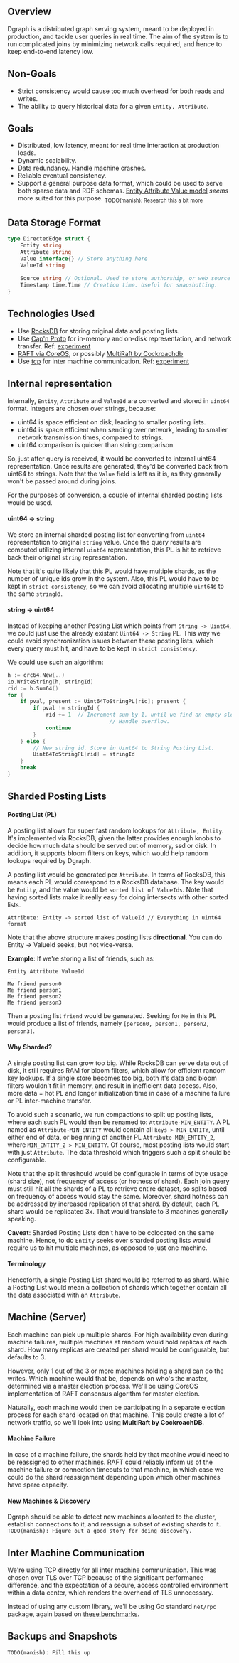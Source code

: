 ## Overview

Dgraph is a distributed graph serving system, meant to be deployed in production,
and tackle user queries in real time. The aim of the system is to run complicated
joins by minimizing network calls required, and hence to keep end-to-end latency
low.

## Non-Goals
- Strict consistency would cause too much overhead for both reads and writes.
- The ability to query historical data for a given `Entity, Attribute`.

## Goals
- Distributed, low latency, meant for real time interaction at production loads.
- Dynamic scalability.
- Data redundancy. Handle machine crashes.
- Reliable eventual consistency.
- Support a general purpose data format, which could be used to serve both
sparse data and RDF schemas.
[Entity Attribute Value model](https://en.wikipedia.org/wiki/Entity%E2%80%93attribute%E2%80%93value_model)
*seems* more suited for this purpose.
<sub>TODO(manish): Research this a bit more</sub>

## Data Storage Format

```go
type DirectedEdge struct {
	Entity string
	Attribute string
	Value interface{} // Store anything here
	ValueId string
	
	Source string // Optional. Used to store authorship, or web source
	Timestamp time.Time // Creation time. Useful for snapshotting.
}
```

## Technologies Used
- Use [RocksDB](http://rocksdb.org/) for storing original data and posting lists.
- Use [Cap'n Proto](https://capnproto.org/) for in-memory and on-disk representation,
and network transfer.
Ref: [experiment](https://github.com/dgraph-io/experiments/tree/master/cproto)
- [RAFT via CoreOS](https://github.com/coreos/etcd/tree/master/raft), or possibly
[MultiRaft by Cockroachdb](http://www.cockroachlabs.com/blog/scaling-raft/)
- Use [tcp](http://golang.org/pkg/net/) for inter machine communication.
Ref: [experiment](https://github.com/dgraph-io/experiments/tree/master/vrpc)

## Internal representation
Internally, `Entity`, `Attribute` and `ValueId` are converted and stored in
`uint64` format. Integers are chosen over strings, because:
- uint64 is space efficient on disk, leading to smaller posting lists.
- uint64 is space efficient when sending over network,
leading to smaller network transmission times, compared to strings.
- uint64 comparison is quicker than string comparison.

So, just after query is received, it would be converted to internal uint64
representation. Once results are generated, they'd be converted back from
uint64 to strings. Note that the `Value` field is left as it is, as they
generally won't be passed around during joins.

For the purposes of conversion, a couple of internal sharded posting lists
would be used.

#### uint64 -> string
We store an internal sharded posting list for converting from `uint64`
representation to original `string` value. Once the query results
are computed utilizing internal `uint64` representation, this PL is
hit to retrieve back their original `string` representation.

Note that it's quite likely that this PL would have multiple shards, as
the number of unique ids grow in the system. Also, this PL would 
have to be kept in `strict consistency`, so we can avoid allocating
multiple `uint64`s to the same `string`Id.

#### string -> uint64
Instead of keeping another Posting List which points from `String -> Uint64`,
we could just use the already existant `Uint64 -> String` PL. This way
we could avoid synchronization issues between these posting lists, which
every query must hit, and have to be kept in `strict consistency`.

We could use such an algorithm:
```go
h := crc64.New(..)
io.WriteString(h, stringId)
rid := h.Sum64()
for {
	if pval, present := Uint64ToStringPL[rid]; present {
		if pval != stringId {
			rid += 1  // Increment sum by 1, until we find an empty slot.
								// Handle overflow.
			continue
		}
	} else {
		// New string id. Store in Uint64 to String Posting List.
		Uint64ToStringPL[rid] = stringId
	}
	break
}
```

## Sharded Posting Lists

#### Posting List (PL)
A posting list allows for super fast random lookups for `Attribute, Entity`.
It's implemented via RocksDB, given the latter provides enough
knobs to decide how much data should be served out of memory, ssd or disk.
In addition, it supports bloom filters on keys, which would help random lookups
required by Dgraph.

A posting list would be generated per `Attribute`.
In terms of RocksDB, this means each PL would correspond to a RocksDB database.
The key would be `Entity`,
and the value would be `sorted list of ValueIds`. Note that having sorted
lists make it really easy for doing intersects with other sorted lists.

```
Attribute: Entity -> sorted list of ValueId // Everything in uint64 format
```

Note that the above structure makes posting lists **directional**. You can do
Entity -> ValueId seeks, but not vice-versa.

**Example**: If we're storing a list of friends, such as:
```
Entity Attribute ValueId
---
Me friend person0
Me friend person1
Me friend person2
Me friend person3
```
Then a posting list `friend` would be generated. Seeking for `Me` in this PL
would produce a list of friends, namely `[person0, person1, person2, person3]`.

#### Why Sharded?
A single posting list can grow too big.
While RocksDB can serve data out of disk, it still requires RAM for bloom filters, which
allow for efficient random key lookups. If a single store becomes too big, both
it's data and bloom filters wouldn't fit in memory, and result in inefficient
data access. Also, more data = hot PL and longer initialization
time in case of a machine failure or PL inter-machine transfer.

To avoid such a scenario, we run compactions to split up posting lists, where
each such PL would then be renamed to:
`Attribute-MIN_ENTITY`.
A PL named as `Attribute-MIN_ENTITY` would contain all `keys > MIN_ENTITY`,
until either end of data, or beginning of another PL `Attribute-MIN_ENTITY_2`,
where `MIN_ENTITY_2 > MIN_ENTITY`.
Of course, most posting lists would start with just `Attribute`. The data threshold
which triggers such a split should be configurable.

Note that the split threshould would be configurable in terms of byte usage
(shard size), not frequency of access (or hotness of shard). Each join query
must still hit all the shards of a PL to retrieve entire dataset, so splits
based on frequency of access would stay the same. Moreover, shard hotness can
be addressed by increased replication of that shard. By default, each PL shard
would be replicated 3x. That would translate to 3 machines generally speaking.

**Caveat**:
Sharded Posting Lists don't have to be colocated on the same machine.
Hence, to do `Entity` seeks over sharded posting lists would require us to hit
multiple machines, as opposed to just one machine.

#### Terminology
Henceforth, a single Posting List shard would be referred to as shard. While
a Posting List would mean a collection of shards which together contain all
the data associated with an `Attribute`.

## Machine (Server)
Each machine can pick up multiple shards. For high availability even during
machine failures, multiple machines at random would hold replicas of each shard.
How many replicas are created per shard would be configurable, but defaults to 3.

However, only 1 out of the 3 or more machines holding a shard can do the writes. Which
machine would that be, depends on who's the master, determined via a
master election process. We'll be using CoreOS implementation of RAFT consensus
algorithm for master election.

Naturally, each machine would then be participating in a separate election process
for each shard located on that machine.
This could create a lot of network traffic, so we'll look into
using **MultiRaft by CockroachDB**.

#### Machine Failure
In case of a machine failure, the shards held by that machine would need to be
reassigned to other machines. RAFT could reliably inform us of the machine failure
or connection timeouts to that machine, in which case we could do the shard
reassignment depending upon which other machines have spare capacity.

#### New Machines & Discovery
Dgraph should be able to detect new machines allocated to the cluster, establish
connections to it, and reassign a subset of existing shards to it. `TODO(manish): Figure
out a good story for doing discovery.`

## Inter Machine Communication
We're using TCP directly for all inter machine communication. This was chosen
over TLS over TCP because of the significant performance difference, and the
expectation of a secure, access controlled environment within a data center,
which renders the overhead of TLS unnecessary.

Instead of using any custom library, we'll be using Go standard `net/rpc` package,
again based on [these benchmarks](https://github.com/dgraph-io/experiments/tree/master/vrpc).

## Backups and Snapshots
`TODO(manish): Fill this up`


